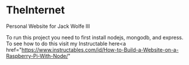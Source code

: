 # TheInternet
Personal Website for Jack Wolfe III


To run this project you need to first install nodejs, mongodb, and express. To see how to do this visit my Instructable here<a href="https://www.instructables.com/id/How-to-Build-a-Website-on-a-Raspberry-Pi-With-Node/"
